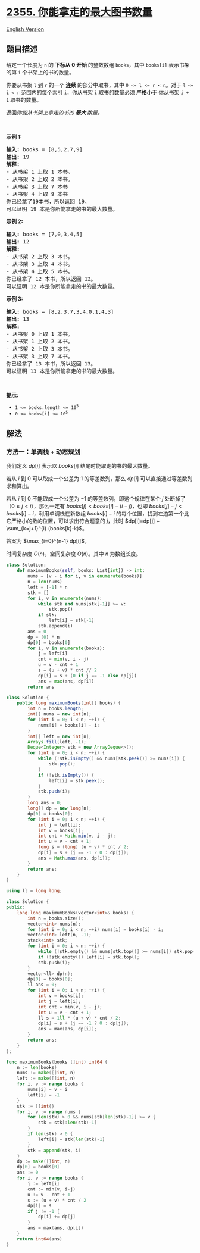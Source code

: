 # [2355. 你能拿走的最大图书数量](https://leetcode.cn/problems/maximum-number-of-books-you-can-take)

[English Version](/solution/2300-2399/2355.Maximum%20Number%20of%20Books%20You%20Can%20Take/README_EN.md)

<!-- tags:栈,数组,动态规划,单调栈 -->

## 题目描述

<!-- 这里写题目描述 -->

<p>给定一个长度为 <code>n</code> 的<b>&nbsp;下标从 0 开始&nbsp;</b>的整数数组 <code>books</code>，其中 <code>books[i]</code> 表示书架的第 <code>i</code> 个书架上的书的数量。</p>

<p>你要从书架&nbsp;<code>l</code> 到 <code>r</code> 的一个&nbsp;<strong>连续&nbsp;</strong>的部分中取书，其中 <code>0 &lt;= l &lt;= r &lt; n</code>。对于 <code>l &lt;= i &lt; r</code> 范围内的每个索引 <code>i</code>，你从书架 <code>i</code>&nbsp;取书的数量必须&nbsp;<strong>严格小于 </strong>你从书架 <code>i + 1</code> 取书的数量。</p>

<p>返回<em>你能从书架上拿走的书的&nbsp;<strong>最大&nbsp;</strong>数量。</em></p>

<p>&nbsp;</p>

<p><strong>示例 1:</strong></p>

<pre>
<strong>输入:</strong> books = [8,5,2,7,9]
<strong>输出:</strong> 19
<strong>解释:</strong>
- 从书架 1 上取 1 本书。
- 从书架 2 上取 2 本书。
- 从书架 3 上取 7 本书
- 从书架 4 上取 9 本书
你已经拿了19本书，所以返回 19。
可以证明 19 本是你所能拿走的书的最大数量。
</pre>

<p><strong>示例&nbsp;2:</strong></p>

<pre>
<strong>输入:</strong> books = [7,0,3,4,5]
<strong>输出:</strong> 12
<strong>解释:</strong>
- 从书架 2 上取 3 本书。
- 从书架 3 上取 4 本书。
- 从书架 4 上取 5 本书。
你已经拿了 12 本书，所以返回 12。
可以证明 12 本是你所能拿走的书的最大数量。
</pre>

<p><strong>示例 3:</strong></p>

<pre>
<strong>输入:</strong> books = [8,2,3,7,3,4,0,1,4,3]
<strong>输出:</strong> 13
<strong>解释:</strong>
- 从书架 0 上取 1 本书。
- 从书架 1 上取 2 本书。
- 从书架 2 上取 3 本书。
- 从书架 3 上取 7 本书。
你已经拿了 13 本书，所以返回 13。
可以证明 13 本是你所能拿走的书的最大数量。
</pre>

<p>&nbsp;</p>

<p><strong>提示:</strong></p>

<ul>
	<li><code>1 &lt;= books.length &lt;= 10<sup>5</sup></code></li>
	<li><code>0 &lt;= books[i] &lt;= 10<sup>5</sup></code></li>
</ul>

## 解法

### 方法一：单调栈 + 动态规划

我们定义 $dp[i]$ 表示以 $books[i]$ 结尾时能取走的书的最大数量。

若从 $i$ 到 $0$ 可以取成一个公差为 $1$ 的等差数列，那么 $dp[i]$ 可以直接通过等差数列求和算出。

若从 $i$ 到 $0$ 不能取成一个公差为 $-1$ 的等差数列，即这个规律在某个 $j$ 处断掉了（$0 \le j \lt i$），那么一定有 $books[j] \lt books[i] - (i-j)$，也即 $books[j] - j \lt books[i] - i$，利用单调栈在新数组 $books[i] - i$ 的每个位置，找到左边第一个比它严格小的数的位置，可以求出符合题意的 $j$，此时 $dp[i]=dp[j] + \sum_{k=j+1}^{i} (books[k]-k)$。

答案为 $\max_{i=0}^{n-1} dp[i]$。

时间复杂度 $O(n)$，空间复杂度 $O(n)$。其中 $n$ 为数组长度。

<!-- tabs:start -->

```python
class Solution:
    def maximumBooks(self, books: List[int]) -> int:
        nums = [v - i for i, v in enumerate(books)]
        n = len(nums)
        left = [-1] * n
        stk = []
        for i, v in enumerate(nums):
            while stk and nums[stk[-1]] >= v:
                stk.pop()
            if stk:
                left[i] = stk[-1]
            stk.append(i)
        ans = 0
        dp = [0] * n
        dp[0] = books[0]
        for i, v in enumerate(books):
            j = left[i]
            cnt = min(v, i - j)
            u = v - cnt + 1
            s = (u + v) * cnt // 2
            dp[i] = s + (0 if j == -1 else dp[j])
            ans = max(ans, dp[i])
        return ans
```

```java
class Solution {
    public long maximumBooks(int[] books) {
        int n = books.length;
        int[] nums = new int[n];
        for (int i = 0; i < n; ++i) {
            nums[i] = books[i] - i;
        }
        int[] left = new int[n];
        Arrays.fill(left, -1);
        Deque<Integer> stk = new ArrayDeque<>();
        for (int i = 0; i < n; ++i) {
            while (!stk.isEmpty() && nums[stk.peek()] >= nums[i]) {
                stk.pop();
            }
            if (!stk.isEmpty()) {
                left[i] = stk.peek();
            }
            stk.push(i);
        }
        long ans = 0;
        long[] dp = new long[n];
        dp[0] = books[0];
        for (int i = 0; i < n; ++i) {
            int j = left[i];
            int v = books[i];
            int cnt = Math.min(v, i - j);
            int u = v - cnt + 1;
            long s = (long) (u + v) * cnt / 2;
            dp[i] = s + (j == -1 ? 0 : dp[j]);
            ans = Math.max(ans, dp[i]);
        }
        return ans;
    }
}
```

```cpp
using ll = long long;

class Solution {
public:
    long long maximumBooks(vector<int>& books) {
        int n = books.size();
        vector<int> nums(n);
        for (int i = 0; i < n; ++i) nums[i] = books[i] - i;
        vector<int> left(n, -1);
        stack<int> stk;
        for (int i = 0; i < n; ++i) {
            while (!stk.empty() && nums[stk.top()] >= nums[i]) stk.pop();
            if (!stk.empty()) left[i] = stk.top();
            stk.push(i);
        }
        vector<ll> dp(n);
        dp[0] = books[0];
        ll ans = 0;
        for (int i = 0; i < n; ++i) {
            int v = books[i];
            int j = left[i];
            int cnt = min(v, i - j);
            int u = v - cnt + 1;
            ll s = 1ll * (u + v) * cnt / 2;
            dp[i] = s + (j == -1 ? 0 : dp[j]);
            ans = max(ans, dp[i]);
        }
        return ans;
    }
};
```

```go
func maximumBooks(books []int) int64 {
	n := len(books)
	nums := make([]int, n)
	left := make([]int, n)
	for i, v := range books {
		nums[i] = v - i
		left[i] = -1
	}
	stk := []int{}
	for i, v := range nums {
		for len(stk) > 0 && nums[stk[len(stk)-1]] >= v {
			stk = stk[:len(stk)-1]
		}
		if len(stk) > 0 {
			left[i] = stk[len(stk)-1]
		}
		stk = append(stk, i)
	}
	dp := make([]int, n)
	dp[0] = books[0]
	ans := 0
	for i, v := range books {
		j := left[i]
		cnt := min(v, i-j)
		u := v - cnt + 1
		s := (u + v) * cnt / 2
		dp[i] = s
		if j != -1 {
			dp[i] += dp[j]
		}
		ans = max(ans, dp[i])
	}
	return int64(ans)
}
```

<!-- tabs:end -->

<!-- end -->
